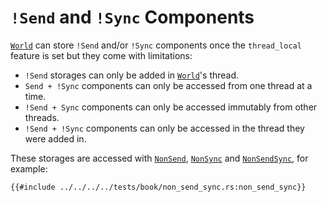 # `!Send` and `!Sync` Components

[`World`](https://docs.rs/shipyard/0.9/shipyard/struct.World.html) can store `!Send` and/or `!Sync` components once the `thread_local` feature is set but they come with limitations:

- `!Send` storages can only be added in [`World`](https://docs.rs/shipyard/0.9/shipyard/struct.World.html)'s thread.
- `Send + !Sync` components can only be accessed from one thread at a time.
- `!Send + Sync` components can only be accessed immutably from other threads.
- `!Send + !Sync` components can only be accessed in the thread they were added in.

These storages are accessed with [`NonSend`](https://docs.rs/shipyard/0.9/shipyard/struct.NonSend.html), [`NonSync`](https://docs.rs/shipyard/0.9/shipyard/struct.NonSync.html) and [`NonSendSync`](https://docs.rs/shipyard/0.9/shipyard/struct.NonSendSync.html), for example:

```rust, noplaypen
{{#include ../../../../tests/book/non_send_sync.rs:non_send_sync}}
```
